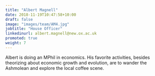 ```yaml
---
title: "Albert Magnell"
date: 2018-11-19T10:47:58+10:00
draft: false
image: "images/team/AM4.jpg"
jobtitle: "House Officer"
linkedinurl: albert.magnell@new.ox.ac.uk
promoted: true
weight: 7
---
```


Albert is doing an MPhil in economics. His favorite activities, besides theorizing about economic growth and evolution, are to wander the Ashmolean and explore the local coffee scene.
